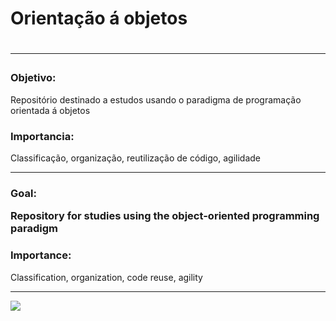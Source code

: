 <h1>Orientação á objetos<h1>
  <hr>
  <h3>Objetivo:</h3>
  <p>Repositório destinado a estudos usando o paradigma de programação orientada á objetos</p>
  
  <h3>Importancia:</h3>
  <p>Classificação, organização, reutilização de código, agilidade</p>
  <hr>
  <h3>Goal:</3>
   <p> Repository for studies using the object-oriented programming paradigm </p>
  
   <h3>Importance:</h3>
   <p> Classification, organization, code reuse, agility </p>
   <hr>
 <img src ="https://lh3.googleusercontent.com/proxy/5MYBdTahRWdfqQG-Git0nqtG2ARxx98AcZZfyZ4Uau69KlkZoAL-_GK15YIRHhoWN-BFxdRBnYd8NekteMH2Q8KZ3d6xbdb3zSwrgwxRh7MfBt7gmyquns7IGqhMerN8cHUgk7QpRihNnw">
